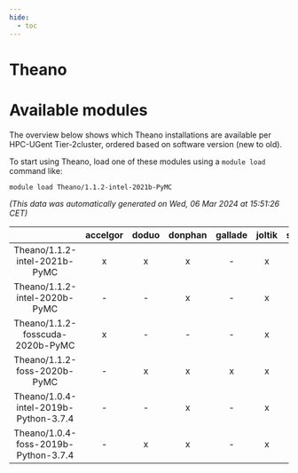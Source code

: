 ```yaml
---
hide:
  - toc
---
```


Theano
======

# Available modules


The overview below shows which Theano installations are available per HPC-UGent Tier-2cluster, ordered based on software version (new to old).

To start using Theano, load one of these modules using a `module load` command like:

```shell
module load Theano/1.1.2-intel-2021b-PyMC
```

*(This data was automatically generated on Wed, 06 Mar 2024 at 15:51:26 CET)*  

| |accelgor|doduo|donphan|gallade|joltik|skitty|
| :---: | :---: | :---: | :---: | :---: | :---: | :---: |
|Theano/1.1.2-intel-2021b-PyMC|x|x|x|-|x|x|
|Theano/1.1.2-intel-2020b-PyMC|-|-|x|-|x|x|
|Theano/1.1.2-fosscuda-2020b-PyMC|x|-|-|-|x|-|
|Theano/1.1.2-foss-2020b-PyMC|-|x|x|x|x|x|
|Theano/1.0.4-intel-2019b-Python-3.7.4|-|-|x|-|x|x|
|Theano/1.0.4-foss-2019b-Python-3.7.4|-|x|x|-|x|x|
